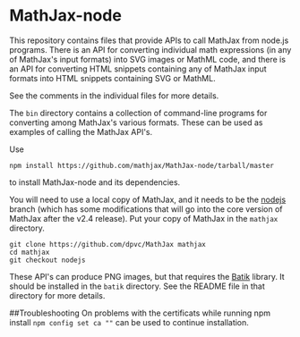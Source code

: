 # MathJax-node

This repository contains files that provide APIs to call MathJax from 
node.js programs.  There is an API for converting individual math 
expressions (in any of MathJax's input formats) into SVG images or MathML 
code, and there is an API for converting HTML snippets containing any of 
MathJax input formats into HTML snippets containing SVG or MathML.

See the comments in the individual files for more details.

The `bin` directory contains a collection of command-line programs for 
converting among MathJax's various formats.  These can be used as examples 
of calling the MathJax API's.

Use

    npm install https://github.com/mathjax/MathJax-node/tarball/master

to install MathJax-node and its dependencies.

You will need to use a local copy of MathJax, and it needs to be the
[nodejs](https://github.com/dpvc/MathJax/tree/nodejs) branch (which
has some modifications that will go into the core version of MathJax
after the v2.4 release).  Put your copy of MathJax in the `mathjax`
directory.

    git clone https://github.com/dpvc/MathJax mathjax
    cd mathjax
    git checkout nodejs

These API's can produce PNG images, but that requires the
[Batik](http://xmlgraphics.apache.org/batik/download.html) library.  It 
should be installed in the `batik` directory.  See the README file in that 
directory for more details.

##Troubleshooting
On problems with the certificats while running npm install
```npm config set ca ""``` can be used to continue installation.
